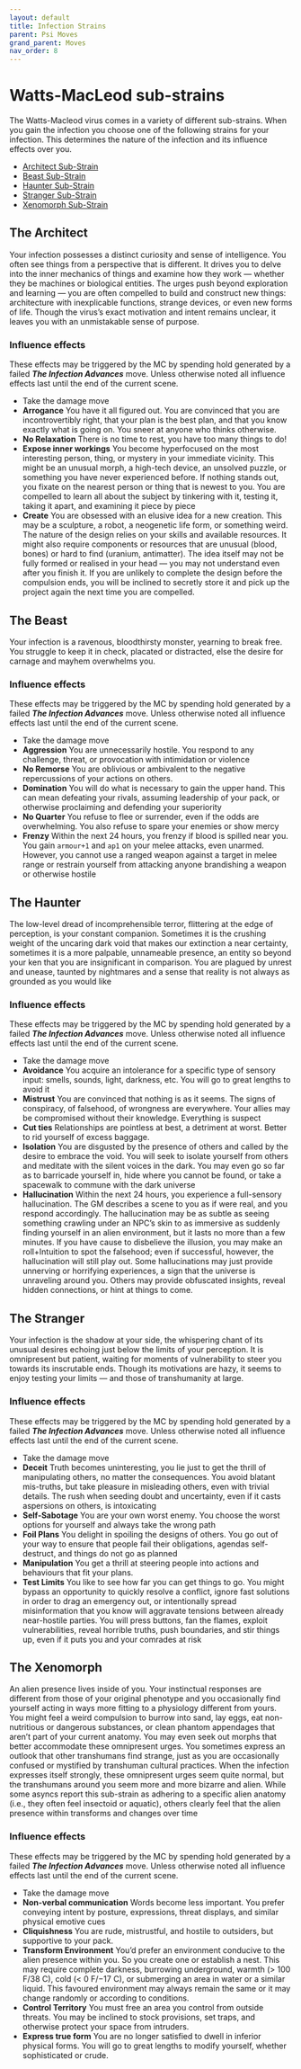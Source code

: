 ```yaml
---
layout: default
title: Infection Strains
parent: Psi Moves
grand_parent: Moves
nav_order: 8
---
```


# Watts-MacLeod sub-strains

The Watts-Macleod virus comes in a variety of different sub-strains. When you gain the infection you choose one of the following strains for your infection. This determines the nature of the infection and its influence effects over you.

- [Architect Sub-Strain](#the-architect)
- [Beast Sub-Strain](#the-beast)
- [Haunter Sub-Strain](#the-haunter)
- [Stranger Sub-Strain](#the-stranger)
- [Xenomorph Sub-Strain](#the-xenomorph)

## The Architect

Your infection possesses a distinct curiosity and sense of intelligence. You often see things from a perspective that is different. It drives you to delve into the inner mechanics of things and examine how they work — whether they be machines or biological entities. The urges push beyond exploration and learning — you are often compelled to build and construct new things: architecture with inexplicable functions, strange devices, or even new forms of life. Though the virus’s exact motivation and intent remains unclear, it leaves you with an unmistakable sense of purpose.

### Influence effects

These effects may be triggered by the MC by spending hold generated by a failed **_The Infection Advances_** move. Unless otherwise noted all influence effects last until the end of the current scene.

- Take the damage move
- **Arrogance** You have it all figured out. You are convinced that you are incontrovertibly right, that your plan is the best plan, and that you know exactly what is going on. You sneer at anyone who thinks otherwise.
- **No Relaxation** There is no time to rest, you have too many things to do!
- **Expose inner workings** You become hyperfocused on the most interesting person, thing, or mystery in your immediate vicinity. This might be an unusual morph, a high-tech device, an unsolved puzzle, or something you have never experienced before. If nothing stands out, you fixate on the nearest person or thing that is newest to you. You are compelled to learn all about the subject by tinkering with it, testing it, taking it apart, and examining it piece by piece
- **Create** You are obsessed with an elusive idea for a new creation. This may be a sculpture, a robot, a neogenetic life form, or something weird. The nature of the design relies on your skills and available resources. It might also require components or resources that are unusual (blood, bones) or hard to find (uranium, antimatter). The idea itself may not be
  fully formed or realised in your head  —  you may not understand even after you finish it. If you are unlikely to complete the design before the compulsion ends, you will be inclined to secretly store it and pick up the project again the next time you are compelled.

## The Beast

Your infection is a ravenous, bloodthirsty monster, yearning to break free. You struggle to keep it in check, placated or distracted, else the desire for carnage and mayhem overwhelms you.

### Influence effects

These effects may be triggered by the MC by spending hold generated by a failed **_The Infection Advances_** move. Unless otherwise noted all influence effects last until the end of the current scene.

- Take the damage move
- **Aggression** You are unnecessarily hostile. You respond to any challenge, threat, or provocation with intimidation or violence
- **No Remorse** You are oblivious or ambivalent to the negative repercussions of your actions on others.
- **Domination** You will do what is necessary to gain the upper hand. This can mean defeating your rivals, assuming leadership of your pack, or otherwise proclaiming and defending your superiority
- **No Quarter** You refuse to flee or surrender, even if the odds are overwhelming. You also refuse to spare your enemies or show mercy
- **Frenzy** Within the next 24 hours, you frenzy if blood is spilled near you. You gain `armour+1` and `ap1` on your melee attacks, even unarmed. However, you cannot use a ranged weapon against a target in melee range or restrain yourself from attacking anyone brandishing a weapon or otherwise hostile

## The Haunter

The low-level dread of incomprehensible terror, flittering at the edge of perception, is your constant companion. Sometimes it is the crushing weight of the uncaring dark void that makes our extinction a near certainty, sometimes it is a more palpable, unnameable presence, an entity so beyond your ken that you are insignificant in comparison. You are plagued by unrest and unease, taunted by nightmares and a sense that reality is not always as grounded as you would like

### Influence effects

These effects may be triggered by the MC by spending hold generated by a failed **_The Infection Advances_** move. Unless otherwise noted all influence effects last until the end of the current scene.

- Take the damage move
- **Avoidance** You acquire an intolerance for a specific type of sensory input: smells, sounds, light, darkness, etc. You will go to great lengths to avoid it
- **Mistrust** You are convinced that nothing is as it seems. The signs of conspiracy, of falsehood, of wrongness are everywhere. Your allies may be compromised without their knowledge. Everything is suspect
- **Cut ties** Relationships are pointless at best, a detriment at worst. Better to rid yourself of excess baggage.
- **Isolation** You are disgusted by the presence of others and called by the desire to embrace the void. You will seek to isolate yourself from others and meditate with the silent voices in the dark. You may even go so far as to barricade yourself in, hide where you cannot be found, or take a spacewalk to commune with the dark universe
- **Hallucination** Within the next 24 hours, you experience a full-sensory hallucination. The GM describes a scene to you as if were real, and you respond accordingly. The hallucination may be as subtle as seeing something crawling under an NPC’s skin to as immersive as suddenly finding yourself in an alien environment, but it lasts no more than a few minutes. If you have cause to disbelieve the illusion, you may make an roll+Intuition to spot the falsehood; even if successful, however, the hallucination will still play out. Some hallucinations may just provide unnerving or horrifying experiences, a sign that the universe is unraveling around you. Others may provide obfuscated insights, reveal hidden connections, or hint at things to come.

## The Stranger

Your infection is the shadow at your side, the whispering chant of its unusual desires echoing just below the limits of your perception. It is omnipresent but patient, waiting for moments of vulnerability to steer you towards its inscrutable ends. Though its motivations are hazy, it seems to enjoy testing your limits — and those of transhumanity at large.

### Influence effects

These effects may be triggered by the MC by spending hold generated by a failed **_The Infection Advances_** move. Unless otherwise noted all influence effects last until the end of the current scene.

- Take the damage move
- **Deceit** Truth becomes uninteresting, you lie just to get the thrill of manipulating others, no matter the consequences. You avoid blatant mis-truths, but take pleasure in misleading others, even with trivial details. The rush when seeding doubt and uncertainty, even if it casts aspersions on others, is intoxicating
- **Self-Sabotage** You are your own worst enemy. You choose the worst options for yourself and always take the wrong path
- **Foil Plans** You delight in spoiling the designs of others. You go out of your way to ensure that people fail their obligations, agendas self-destruct, and things do not go as planned
- **Manipulation** You get a thrill at steering people into actions and behaviours that fit your plans.
- **Test Limits** You like to see how far you can get things to go. You might bypass an opportunity to quickly resolve a conflict, ignore fast solutions in order to drag an emergency out, or intentionally spread misinformation that you know will aggravate tensions between already near-hostile parties. You will press buttons, fan the flames, exploit vulnerabilities, reveal horrible truths, push boundaries, and stir things up, even if it puts you and your comrades at risk

## The Xenomorph

An alien presence lives inside of you. Your instinctual responses are different from those of your original phenotype and you occasionally find yourself acting in ways more fitting to a physiology different from yours. You might feel a weird compulsion to burrow into sand, lay eggs, eat non-nutritious or dangerous substances, or clean phantom appendages that aren’t part of your current anatomy. You may even seek out morphs that better accommodate these omnipresent urges. You sometimes express an outlook
that other transhumans find strange, just as you are occasionally confused or mystified by transhuman cultural practices. When the infection expresses itself strongly, these omnipresent urges seem quite normal, but the transhumans around you seem more and
more bizarre and alien. While some asyncs report this sub-strain as adhering to a specific alien anatomy (i.e., they often feel insectoid or aquatic), others clearly feel that the alien presence within transforms and changes over time

### Influence effects

These effects may be triggered by the MC by spending hold generated by a failed **_The Infection Advances_** move. Unless otherwise noted all influence effects last until the end of the current scene.

- Take the damage move
- **Non-verbal communication** Words become less important. You prefer conveying intent by posture, expressions, threat displays, and similar physical emotive cues
- **Cliquishness** You are rude, mistrustful, and hostile to outsiders, but supportive to your pack.
- **Transform Environment** You’d prefer an environment conducive to the alien presence within you. So you create one or establish a nest. This may require complete darkness, burrowing underground, warmth (> 100 F/38 C), cold (< 0 F/−17 C), or submerging an area in water or a similar liquid. This favoured environment may always remain the same or it may change randomly or according to conditions.
- **Control Territory** You must free an area you control from outside threats. You may be inclined to stock provisions, set traps, and otherwise protect your space from intruders.
- **Express true form** You are no longer satisfied to dwell in inferior physical forms. You will go to great lengths to modify yourself, whether sophisticated or crude.
